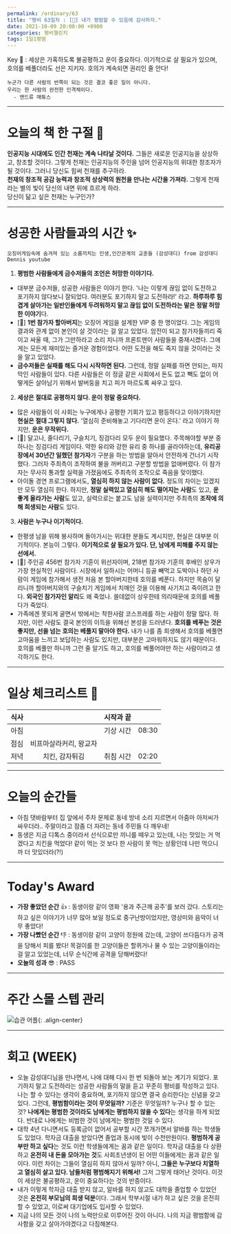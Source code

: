 ```yaml
---
permalink: /ordinary/63
title: "평비 63일차 : [🦑] 내가 평범할 수 있음에 감사하자."
date: 2021-10-09 20:00:00 +0900
categories: 평비챌린지
tags: 1일1평범
---  
```

Key 🔑 : 세상은 가혹하도록 불공평하고 운이 중요하다. 이기적으로 살 필요가 있으며, 호의를 베풀더라도 선은 지키자. 호의가 계속되면 권리인 줄 안다!
```
누군가 다른 사람의 반쪽이 되는 것은 결코 좋은 일이 아니다.
우리는 한 사람의 완전한 인격체이다.
  - 앤드류 매튜스
```

---
# 오늘의 책 한 구절 📕
**인공지능 시대에도 인간 천재는 계속 나타날 것이다.** 그들은 새로운 인공지능을 상상하고, 창조할 것이다. 그렇게 천재는 인공지능의 주인을 넘어 인공지능의 위대한 창조자가 될 것이다. 그러니 당신도 힘써 천재를 추구하라.  
**천재의 창조적 공감 능력과 창조적 상상력의 원천을 만나는 시간을 가져라.** 그렇게 천재라는 별의 빛이 당신의 내면 위에 흐르게 하라.  
당신이 닮고 싶은 천재는 누구인가?  

---
# 성공한 사람들과의 시간 ✨
`오징어게임속에 숨겨져 있는 소름끼치는 인생,인간관계의 교훈들 (감성대디) from 감성대디 Dennis youtube`  
1. **평범한 사람들에게 금수저들의 조언은 허망한 이야기다.**  
- 대부분 금수저들, 성공한 사람들은 이야기 한다. '나는 이렇게 끊임 없이 도전하고 포기하지 않다보니 잘되었다. 여러분도 포기하지 말고 도전하라!' 라고. **하루하루 힘겹게 살아가는 일반인들에게 두려워하지 말고 끊임 없이 도전하라는 말은 정말 허망한 이야기**다.  
- [🦑] **1번 참가자 할아버지**는 오징어 게임을 설계한 VIP 중 한 명이었다. 그는 게임의 결과와 관계 없이 본인이 살 것이라는 걸 알고 있었다. 암전이 되고 참가자들끼리 죽이고 싸울 때, 그가 그만하라고 소리 치니까 프론트맨이 사람들을 중재시켰다. 그에게는 모든게 재미있는 즐거운 경험이었다. 어떤 도전을 해도 죽지 않을 것이라는 것을 알고 있었다.  
- **금수저들은 실패를 해도 다시 시작하면 된다.** 그런데, 정말 실패를 하면 안되는, 마지막인 사람들이 있다. 다른 사람들은 이 정글 같은 사회에서 돈도 없고 빽도 없이 어떻게든 살아남기 위해서 발버둥을 치고 피가 마르도록 싸우고 있다.  
2. **세상은 절대로 공평하지 않다. 운이 정말 중요하다.**  
- 많은 사람들이 이 사회는 누구에게나 공평한 기회가 있고 평등하다고 이야기하지만 **현실은 절대 그렇지 않다.** '열심히 준비해놓고 기다리면 운이 온다.' 라고 이야기 하지만, **운은 무작위다.**  
- [🦑] 달고나, 줄다리기, 구슬치기, 징검다리 모두 운이 필요했다. 주목해야할 부분 중 하나는 징검다리 게임이다. 약한 유리와 강한 유리 중 하나를 골라야하는데, **유리공장에서 30년간 일했던 참가자**가 구분을 하는 방법을 알아서 안전하게 건너기 시작했다. 그러자 주최측이 조작하여 불을 꺼버리고 구분할 방법을 없애버렸다. 이 참가자는 무사히 통과할 실력을 가졌음에도 주최측의 조작으로 죽음을 맞이했다.  
- 아이돌 경연 프로그램에서도, **열심히 하지 않는 사람이 없다.** 정도의 차이는 있겠지만 모두 열심히 한다. 하지만, **정말 실력있고 열심히 해도 떨어지는 사람**도 있고, **운좋게 올라가는 사람**도 있고, 실력으로는 붙고도 남을 실력이지만 주최측의 **조작에 의해 희생되는 사람**도 있다.  
3. **사람은 누구나 이기적이다.**  
- 한평생 남을 위해 봉사하며 돌아가시는 위대한 분들도 계시지만, 현실은 대부분 이기적이다. 본능이 그렇다. **이기적으로 살 필요가 있다. 단, 남에게 피해를 주지 않는 선에서.**  
- [🦑] 주인공 456번 참가자 기훈이 위선자이며, 218번 참가자 기훈의 후배인 상우가 가장 현실적인 사람이다. 시장에서 일하시는 어머니 등골 빼먹고 도박이나 하던 사람이 게임에 참가해서 생전 처음 본 할아버지한테 호의를 베푼다. 하지만 목숨이 달리니까 할아버지와의 구슬치기 게임에서 치매인 것을 이용해 사기치고 죽이려고 한다. **외국인 참가자인 알리**도 왜 죽었나. 쓸데없이 상우한테 의리때문에 호의를 베풀다가 죽었다.  
- 가족에겐 못되게 굴면서 밖에서는 착한사람 코스프레를 하는 사람이 정말 많다. 하지만, 이런 사람도 결국 본인의 이득을 위해선 본성을 드러낸다. **호의를 베푸는 것은 좋지만, 선을 넘는 호의는 베풀지 말아야 한다.** 내가 나를 좀 희생해서 호의를 베풀면 고마움을 느끼고 보답하는 사람도 있지만, 대부분은 고마워하지도 않기 때문이다. 호의를 베풀만 하니까 그런 줄 알기도 하고, 호의를 베풀어야만 하는 사람이라고 생각하기도 한다.

---
# 일상 체크리스트 📃

| 식사 |  | 시작과 끝 |  |
|:----:|:----:|:----:|:----:|
| 아침 |  | 기상 시간 | 08:30 |
| 점심 | 비프마살라커리, 왕교자 |  |  |
| 저녁 | 치킨, 감자튀김 | 취침 시간 | 02:20 |

---
# 오늘의 순간들
- 아침 댓바람부터 집 앞에서 주차 문제로 동네 방네 소리 지르면서 아줌마 아저씨가 싸우더라.. 주말이라고 잠좀 더 자려는 동네 주민들 다 깨우네!  
- 동생은 지금 디톡스 중이라서 선식으로만 끼니를 떼우고 있는데, 나는 맛있는 거 먹겠다고 치킨을 먹었다! 같이 먹는 것 보다 한 사람이 못 먹는 상황인데 나만 먹으니까 더 맛있더라(?!)  

---
# Today's Award
- **가장 좋았던 순간** 👍 : 동생이랑 같이 영화 '용과 주근깨 공주'를 보러 갔다. 스토리는 하고 싶은 이야기가 너무 많아 보일 정도로 중구난방이었지만, 영상미와 음악이 너무 좋았다!  
- **가장 나빴던 순간** 👎 : 동생이랑 같이 고양이 정원에 갔는데, 고양이 쓰다듬다가 공격을 당해서 피를 봤다! 목걸이를 한 고양이들은 할퀴거나 물 수 있는 고양이들이라는 걸 알고 있었는데, 너무 순식간에 공격을 당해버렸다!  
- **오늘의 성과** 😎 : PASS  

---
# 주간 스몰 스텝 관리
![습관 어플][HABIT]{: .align-center}  

---
# 회고 (WEEK)
- 오늘 감성대디님을 만나면서, 나에 대해 다시 한 번 되돌아 보는 계기가 되었다. 포기하지 말고 도전하라는 성공한 사람들의 말을 듣고 꾸준히 평비를 작성하고 있다. 나는 할 수 있다는 생각이 중요하며, 포기하지 않으면 결국 승리한다는 신념을 갖고 있다. 그런데, **평범함이라는 것이 무엇일까?** 기준은 무엇일까? 누구나 할 수 있는 것? **나에게는 평범한 것이라도 남에게는 평범하지 않을 수 있다**는 생각을 하게 되었다. 반대로 나에게는 비범한 것이 남에게는 평범한 것일 수 있다.  
- 대학 4년 다니면서도 등록금이 없어서 공부할 시간 쪼개가면서 알바를 하는 학생들도 있었다. 학자금 대출을 받았다면 졸업과 동시에 빚이 수천만원이다. **평범하게 공부만 하고 싶다**는 것도 이런 학생들에게는 꿈과 같은 일이다. 학자금 대출을 다 상환하고 **온전히 내 돈을 모아가는 것**도 사회초년생이 된 어떤 이들에게는 꿈과 같은 일이다. 이런 차이는 그들이 열심히 하지 않아서 일까? 아니, **그들은 누구보다 치열하고 열심히 살고 있다. 남들처럼 평범해지기 위해서!** 그저 그렇게 태어난 것이다. 이것이 세상은 불공평하고, 운이 중요하다는 것의 반증이다.  
- 내가 이렇게 학자금 대출 받지 않고, 알바를 하지 않고도 대학을 졸업할 수 있었던 것은 **온전히 부모님의 희생 덕분**이다. 그래서 학부시절 내가 하고 싶은 것을 온전히 할 수 있었고, 이로써 대기업에도 입사할 수 있었다.  
- 지금 나의 모든 것이 나의 노력만으로 이루어진 것이 아니다. 나의 지금 평범함에 감사함을 갖고 살아가야겠다고 다짐해본다.  


[HABIT]: ../../assets/images/post/Ordinary/HABIT_1009.jpg